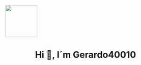 <div id="header" aling"center">
  <img src="https://media.giphy.com/media/77rvjVcaJr1BgKSXtR/giphy.gif" width="100" aling
  ="center"/>
<h1 align="center">Hi 👋, I´m Gerardo40010
</div>
<!--
**Gerardo40010/Gerardo40010** is a ✨ _special_ ✨ repository because its `README.md` (this file) appears on your GitHub profile.

Here are some ideas to get you started:

- 🔭 I’m currently working on ...
- 🌱 I’m currently learning ...
- 👯 I’m looking to collaborate on ...
- 🤔 I’m looking for help with ...
- 💬 Ask me about ...
- 📫 How to reach me: ...
- 😄 Pronouns: ...
- ⚡ Fun fact: ...
-->
